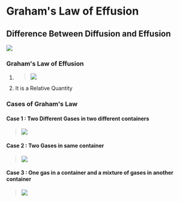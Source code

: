 # Graham's Law of Effusion
## Difference Between Diffusion and Effusion
![](https://i.imgur.com/gVYDwkM.png)

### Graham's Law of Effusion
1. >![](https://i.imgur.com/VL4y8XB.png)
2. It is a Relative Quantity

### Cases of Graham's Law
#### Case 1 : Two Different Gases in two different containers
>![](https://i.imgur.com/qjH8bvt.png)

#### Case 2 : Two Gases in same container
>![](https://i.imgur.com/NeDRKda.png)

#### Case 3 : One gas in a container and a mixture of gases in another container
>![](https://i.imgur.com/7cD0QF5.png)
